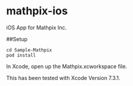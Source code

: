 # mathpix-ios
iOS App for Mathpix Inc.

##Setup
```
cd Sample-Mathpix
pod install
```
In Xcode, open up the Mathpix.xcworkspace file.

This has been tested with Xcode Version 7.3.1.
